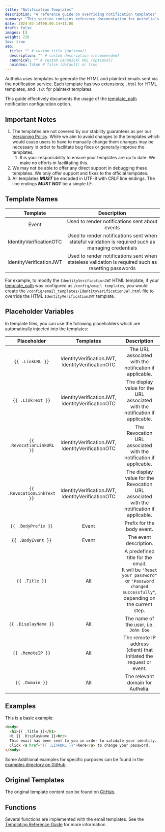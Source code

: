 ```yaml
---
title: "Notification Templates"
description: "A reference guide on overriding notification templates"
summary: "This section contains reference documentation for Authelia's notification templates."
date: 2024-03-14T06:00:14+11:00
draft: false
images: []
weight: 220
toc: true
seo:
  title: "" # custom title (optional)
  description: "" # custom description (recommended)
  canonical: "" # custom canonical URL (optional)
  noindex: false # false (default) or true
---
```


Authelia uses templates to generate the HTML and plaintext emails sent via the notification service. Each template has
two extensions; `.html` for HTML templates, and `.txt` for plaintext templates.

This guide effectively documents the usage of the
[template_path](../../configuration/notifications/introduction.md#template_path) notification configuration option.

## Important Notes

1. The templates are not covered by our stability guarantees as per our [Versioning Policy]. While we aim to avoid
   changes to the templates which would cause users to have to manually change them changes may be necessary in order to
   facilitate bug fixes or generally improve the templates.
   1. It is your responsibility to ensure your templates are up to date. We make no efforts in facilitating this.
2. We may not be able to offer any direct support in debugging these templates. We only offer support and fixes to
   the official templates.
3. All templates __*MUST*__ be encoded in UTF-8 with CRLF line endings. The line endings __*MUST NOT*__ be a simple LF.

## Template Names

|        Template         |                                             Description                                             |
|:-----------------------:|:---------------------------------------------------------------------------------------------------:|
|          Event          |                           Used to render notifications sent about events                            |
| IdentityVerificationOTC | Used to render notifications sent when stateful validation is required such as managing credentials |
| IdentityVerificationJWT | Used to render notifications sent when stateless validation is required such as resetting passwords |

For example, to modify the `IdentityVerificationJWT` HTML template, if your
[template_path](../../configuration/notifications/introduction.md#template_path) was configured as
`/config/email_templates`, you would create the `/config/email_templates/IdentityVerificationJWT.html` file to override the
HTML `IdentityVerificationJWT` template.

## Placeholder Variables

In template files, you can use the following placeholders which are automatically injected into the templates:

|         Placeholder         |                    Templates                     |                                                                  Description                                                                   |
|:---------------------------:|:------------------------------------------------:|:----------------------------------------------------------------------------------------------------------------------------------------------:|
|      `{{ .LinkURL }}`       | IdentityVerificationJWT, IdentityVerificationOTC |                                            The URL associated with the notification if applicable.                                             |
|      `{{ .LinkText }}`      | IdentityVerificationJWT, IdentityVerificationOTC |                                 The display value for the URL associated with the notification if applicable.                                  |
| `{{ .RevocationLinkURL }}`  | IdentityVerificationJWT, IdentityVerificationOTC |                                       The Revocation URL associated with the notification if applicable.                                       |
| `{{ .RevocationLinkText }}` | IdentityVerificationJWT, IdentityVerificationOTC |                            The display value for the Revocation URL associated with the notification if applicable.                            |
|     `{{ .BodyPrefix }}`     |                      Event                       |                                                           Prefix for the body event.                                                           |
|     `{{ .BodyEvent }}`      |                      Event                       |                                                             The event description.                                                             |
|       `{{ .Title }}`        |                       All                        | A predefined title for the email. <br> It will be `"Reset your password"` or `"Password changed successfully"`, depending on the current step. |
|    `{{ .DisplayName }}`     |                       All                        |                                                     The name of the user, i.e. `John Doe`                                                      |
|      `{{ .RemoteIP }}`      |                       All                        |                                      The remote IP address (client) that initiated the request or event.                                       |
|       `{{ .Domain }}`       |                       All                        |                                                       The relevant domain for Authelia.                                                        |

## Examples

This is a basic example:

```html
<body>
  <h1>{{ .Title }}</h1>
  Hi {{ .DisplayName }}<br/>
  This email has been sent to you in order to validate your identity.
  Click <a href="{{ .LinkURL }}">here</a> to change your password.
</body>
```

Some Additional examples for specific purposes can be found in the
[examples directory on GitHub](https://github.com/authelia/authelia/tree/master/examples/templates/notifications).

## Original Templates

The original template content can be found on
[GitHub](https://github.com/authelia/authelia/tree/master/internal/templates/src/emails).

## Functions

Several functions are implemented with the email templates. See the
[Templating Reference Guide](../../reference/guides/templating.md) for more information.

[Versioning Policy]: ../../overview/project/policies/versioning.md
